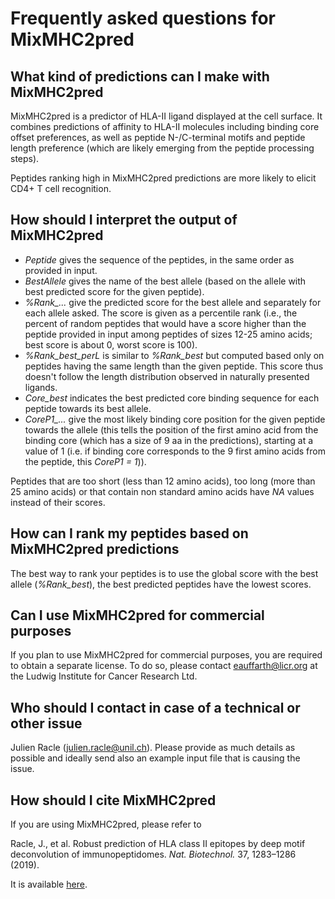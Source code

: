 # Frequently asked questions for MixMHC2pred

## What kind of predictions can I make with MixMHC2pred

MixMHC2pred is a predictor of HLA-II ligand displayed at the cell surface.
It combines predictions of affinity to HLA-II molecules including
binding core offset preferences, as well as peptide N-/C-terminal motifs and
peptide length preference (which are likely emerging from the peptide
processing steps).

Peptides ranking high in MixMHC2pred predictions are more likely to elicit
CD4+ T cell recognition.

## How should I interpret the output of MixMHC2pred

* *Peptide* gives the sequence of the peptides, in the same order as
  provided in input.
* *BestAllele* gives the name of the best allele (based
  on the allele with best predicted score for the given peptide).
* *%Rank_...* give the predicted score for the best allele and separately for
  each allele asked. The score is given as a percentile rank (i.e., the
  percent of random peptides that  would have a score higher than the peptide
  provided in input among peptides of sizes 12-25 amino acids; best score is
  about 0, worst score is 100).
* *%Rank_best_perL* is similar to *%Rank_best* but computed based only on peptides
  having the same length than the given peptide. This score thus doesn't follow
  the length distribution observed in naturally presented ligands.
* *Core_best* indicates the best predicted core binding sequence for each
  peptide towards its best allele.
* *CoreP1_...* give the most likely binding core position for the given peptide
  towards the allele (this tells the position of the first amino acid from the
  binding core (which has a size of 9 aa in the predictions), starting at a
  value of 1 (i.e. if binding core corresponds to the 9 first amino acids
  from the peptide, this *CoreP1 = 1*)).

Peptides that are too short (less than 12 amino acids), too long (more than
25 amino acids) or that contain non standard amino acids have *NA* values
instead of their scores.

## How can I rank my peptides based on MixMHC2pred predictions

The best way to rank your peptides is to use the global score with the best
allele (*%Rank_best*), the best predicted peptides have the lowest
scores.

## Can I use MixMHC2pred for commercial purposes

If you plan to use MixMHC2pred for commercial purposes, you are required to
obtain a separate license. To do so, please contact <eauffarth@licr.org>
at the Ludwig Institute for Cancer Research Ltd.

## Who should I contact in case of a technical or other issue

Julien Racle ([julien.racle@unil.ch](mailto:julien.racle@unil.ch)). Please
provide as much details as possible and ideally send also an example input file
that is causing the issue.

## How should I cite MixMHC2pred

If you are using MixMHC2pred, please refer to

Racle, J., et al. Robust prediction of HLA class II epitopes by deep motif
deconvolution of immunopeptidomes. *Nat. Biotechnol.* 37, 1283–1286 (2019).

It is available [here](https://www.nature.com/articles/s41587-019-0289-6).
